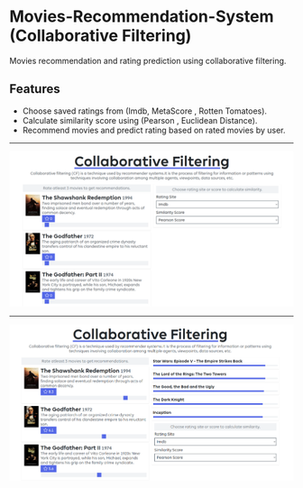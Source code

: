 # Movies-Recommendation-System (Collaborative Filtering)
Movies recommendation and rating prediction using collaborative filtering.

## Features
- Choose saved ratings from (Imdb, MetaScore , Rotten Tomatoes).
- Calculate similarity score using (Pearson , Euclidean Distance).
- Recommend movies and predict rating based on rated movies by user.

---
![image](https://raw.githubusercontent.com/lovesaroha/gimages/main/36.png)

---
![image](https://raw.githubusercontent.com/lovesaroha/gimages/main/37.png)